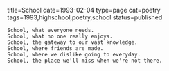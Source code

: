 title=School
date=1993-02-04
type=page
cat=poetry
tags=1993,highschool,poetry,school
status=published
~~~~~~
School, what everyone needs.
School, what no one really enjoys.
School, the gateway to our vast knowledge.
School, where friends are made.
School, where we dislike going to everyday.
School, the place we'll miss when we're not there.
